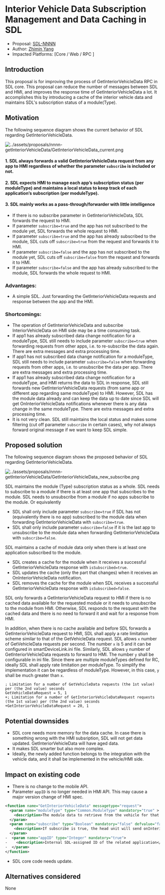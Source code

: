 # Interior Vehicle Data Subscription Management and Data Caching in SDL

* Proposal: [SDL-NNNN](NNNN-GetInteriorVehicleData.md)
* Author: [Zhimin Yang](https://github.com/smartdevicelink/yang1070)
* Impacted Platforms: [Core / Web / RPC ]

## Introduction

This proposal is for improving the process of GetInteriorVehicleData RPC in SDL core. This proposal can reduce the number of messages between SDL and HMI, and improves the response time of GetInteriorVehicleData a lot. It accomplishes this by introducing a cache of the interior vehicle data and maintains SDL's subscription status of a module(Type). 


## Motivation

The following sequence diagram shows the current behavior of SDL regarding GetInteriorVehicleData.

![../assets/proposals/nnnn-getInteriorVehicleData/GetInteriorVehicleData_current.png](../assets/proposals/nnnn-getInteriorVehicleData/GetInteriorVehicleData_current.png)

#### 1. SDL always forwards a valid GetInteriorVehicleData request from any app to HMI regardless of whether the parameter `subscribe` is included or not.
#### 2. SDL expects HMI to manage each app’s subscription status (per moduleType) and maintains a local status to keep track of each application’s subscription (per moduleType).
#### 3. SDL mainly works as a pass-through/forwarder with little intelligence  
- If there is no subscribe parameter in GetInteriorVehicleData, SDL forwards the request to HMI.
- If parameter `subscribe=true` and the app has not subscribed to the module yet, SDL forwards the whole request to HMI.
- If parameter `subscribe=true` and the app has already subscribed to the module, SDL cuts off `subscribe=true` from the request and forwards it to HMI.
- If parameter `subscribe=false` and the app has not subscribed to the module yet, SDL cuts off  `subscribe=false` from the request and forwards it to HMI.
- If parameter `subscribe=false` and the app has already subscribed to the module, SDL forwards the whole request to HMI.

### Advantages:
- A simple SDL. Just forwarding the GetInteriorVehicleData requests and response between the app and the HMI.

### Shortcomings:
- The operation of GetInteriorVehicleData and subscribe InteriorVehicleData on HMI side may be a time consuming task. 
- If app1 has already subscribed data change notification for a moduleType, SDL still needs to include parameter `subscribe=true` when forwarding requests from other apps, i.e. to re-subscribe the data again. There are extra messages and extra processing time.
- If app1 has not subscribed data change notification for a moduleType, SDL still needs to include parameter `subscribe=false` when forwarding requests from other apps, i.e. to unsubscribe the data per app. There are extra messages and extra processing time.
- If app1 has already subscribed data change notification for a moduleType, and HMI returns the data to SDL in response,  SDL still forwards new GetInteriorVehicleData requests (from same app or different app regarding same moduleType) to HMI. However, SDL has the module data already and can keep the data up to date since SDL will get OnInteriorVehicleData notifications whenever there is any data change in the same moduleType. There are extra messages and extra processing time.
- It is not very clean. SDL still maintains the local status and makes some filtering (cut off parameter `subscribe` in certain cases), why not always forward original message if we want to keep SDL simple.


## Proposed solution

The following sequence diagram shows the proposed behavior of SDL regarding GetInteriorVehicleData. 

![../assets/proposals/nnnn-getInteriorVehicleData/GetInteriorVehicleData_new_subscribe.png](../assets/proposals/nnnn-getInteriorVehicleData/GetInteriorVehicleData_new_subscribe.png)

SDL maintains the module (Type) subscription status as a whole. SDL needs to subscribe to a module if there is at least one app that subscribes to the module. SDL needs to unsubscribe from a module if no apps subscribe to the module. Or equivalently
- SDL shall only include parameter `subscribe=true` if SDL has not (equivalently there is no app) subscribed to the module data when forwarding GetInteriorVehicleData with `subscribe=true`.
- SDL shall only include parameter `subscribe=false` if it is the last app to unsubscribe to the module data when forwarding GetInteriorVehicleData with `subscribe=false`.


SDL maintains a cache of module data only when there is at least one application subscribed to the module. 
- SDL creates a cache for the module when it receives a successful GetInteriorVehicleData response with `isSubscribed=true`. 
- SDL updates the cache (only the part that changes) when it receives an OnInteriorVehicleData notification. 
- SDL removes the cache for the module when SDL receives a successful GetInteriorVehicleData response with `isSubscribed=false`. 
	

SDL only forwards a GetInteriorVehicleData request to HMI if there is no cached data available for the requested module or it needs to unsubscribe to the module from HMI. Otherwise, SDL responds to the resquest with the cached data and there is no need to forward it and wait for a response from HMI.

In addition, when there is no cache available and before SDL forwards a GetInteriorVehicleData request to HMI, SDL shall apply a rate limitation scheme similar to that of the GetVehicleData request. SDL allows `x` number of GetVehicleData requests per second. The number `x` is 5 and it can be configured in smartDeviceLink.ini file. Similarly, SDL allows `y` number of GetInteriorVehicleData requests to forward to HMI. The number `y` shall be configurable in ini file. Since there are multiple moduleTypes defined for RC, ideally SDL shall apply rate limitation per moduleType. To simplify the implementation it can be regardless of moduleType. However, in this case, `y` shall be much greater than `x`.


```
; Limitation for a number of GetVehicleData requests (the 1st value) per (the 2nd value) seconds
GetVehicleDataRequest = 5, 1
+; Limitation for a number of GetInteriorVehicleDataRequest requests (the 1st value) per (the 2nd value) seconds
+GetInteriorVehicleDataRequest = 20, 1
```

## Potential downsides

- SDL core needs more memory for the data cache. In case there is something wrong with the HMI subsription, SDL will not get data updated. GetInteriorVehicleData will have aged data. 
- It makes SDL smarter but also more complex. 
- Ideally, the newly added function belongs to the integration with the vehicle data, and it shall be implemented in the vehicle/HMI side.

## Impact on existing code

- There is no change to the mobile API. 
- Parameter `appID` is no longer needed in HMI API. This may cause a major version change of HMI spec.

```xml
<function name="GetInteriorVehicleData" messagetype="request">
  <param name="moduleType" type="Common.ModuleType" mandatory="true" >
    <description>The module data to retrieve from the vehicle for that type</description>
  </param>
  <param name="subscribe" type="Boolean" mandatory="false" defvalue="false">
    <description>If subscribe is true, the head unit will send onInteriorVehicleData notifications for the module type</description>
  </param>
-  <param name="appID" type="Integer" mandatory="true">
-    <description>Internal SDL-assigned ID of the related application</description>
-  </param>
</function>
```

- SDL core code needs update.

## Alternatives considered

None
